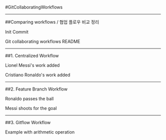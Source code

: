 #GitCollaboratingWorkflows

---

##Comparing workflows / 협업 플로우 비교 정리

Init Commit

Git collaborating workflows README

---

##1. Centralized Workflow

Lionel Messi's work added

Cristiano Ronaldo's work added

---

##2. Feature Branch Workflow

Ronaldo passes the ball

Messi shoots for the goal

---

##3. Gitflow Workflow

Example with arithmetic operation
